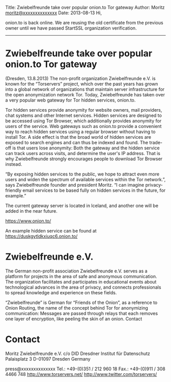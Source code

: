 Title:  Zwiebelfreunde take over popular onion.to Tor gateway
Author: Moritz <moritz@xxxxxxxxxxxxxx>
Date: 2013-08-13
Hi,

onion.to is back online. We are reusing the old certificate from the
previous owner until we have passed StartSSL organization verification.

----------------------------------------------------------------------

# Zwiebelfreunde take over popular onion.to Tor gateway

(Dresden, 13.8.2013) The non-profit organization Zwiebelfreunde e.V. is
known for the “Torservers” project, which over the past years has grown
into a global network of organizations that maintain server
infrastructure for the open anonymization network Tor. Today,
Zwiebelfreunde has taken over a very popular web gateway for Tor hidden
services, onion.to.

Tor hidden services provide anonymity for website owners, mail
providers, chat systems and other Internet services. Hidden services are
designed to be accessed using Tor Browser, which additionally provides
anonymity for users of the service. Web gateways such as onion.to
provide a convenient way to reach hidden services using a regular
browser without having to install Tor. A side effect is that the broad
world of hidden services are exposed to search engines and can thus be
indexed and found. The trade-off is that users lose anonymity: Both the
gateway and the hidden service can track users across visits, and
determine the user's IP address. That is why Zwiebelfreunde strongly
encourages people to download Tor Browser instead.

“By exposing hidden services to the public, we hope to attract even more
users and widen the spectrum of available services within the Tor
network.”, says Zwiebelfreunde founder and president Moritz. “I
can imagine privacy-friendly email services to be based fully on hidden
services in the future, for example.”

The current gateway server is located in Iceland, and another one will
be added in the near future.

https://www.onion.to/

An example hidden service can be found at https://duskgytldkxiuqc6.onion.to/

# Zwiebelfreunde e.V.

The German non-profit association Zwiebelfreunde e.V. serves as a
platform for projects in the area of safe and anonymous communication.
The organization facilitates and participates in educational events
about technological advances in the area of privacy, and connects
professionals to spread knowledge and experience on these fields.

“Zwiebelfreunde” is German for “Friends of the Onion”, as a reference to
Onion Routing, the name of the concept behind Tor for anonymizing
communication: Messages are passed through relays that each removes one
layer of encryption, like peeling the skin of an onion.
Contact

# Contact

Moritz
Zwiebelfreunde e.V.
c/o DID Dresdner Institut für Datenschutz
Palaisplatz 3
D-01097 Dresden
Germany

press@xxxxxxxxxxxxxx
Tel.: +49-(0)351 / 212 960 18
Fax.: +49-(0)911 / 308 4466 748
http://www.torservers.net/
http://www.twitter.com/torservers/
